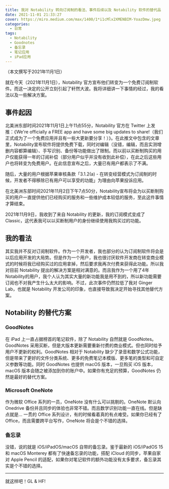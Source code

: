 ```yaml
---
title: 我对 Notability 转向订阅制的看法、事件后续以及 Notability 软件的替代品
date: 2021-11-01 21:33:27
cover: https://miro.medium.com/max/1400/1*i1cMlx2XMENBIM-YoazDmw.jpeg
categories:
  - 日常
tags:
  - Notability
  - Goodnotes
  - 备忘录
  - 笔记应用
  - iPad应用
---
```


（本文撰写于2021年11月1日）

就在今天（2021年11月1日），Notability 官方宣布他们转变为一个免费订阅制软件。而这一决定的公开立刻引起了轩然大波。我将详细讲一下事情的经过，我的看法以及一些解决方案。

## 事件起因

北美洲东部时间2021年11月1日上午11点55分，Notability 官方在 Twitter 上发推：《We're officially a FREE app and have some big updates to share!（我们正式成为了一个免费应用并且有一些大更新要分享！）》。在此推文中包含的文章里，Notability宣布软件将提供免费下载，同时对编辑（没错，编辑，而且实测增删内容都算编辑）、手写识别、备份等功能做出了限制。而以前以买断制购买的用户仅能获得一年的订阅补偿（部分用户似乎并没有收到此补偿），在此之后这些用户也将转变为免费用户。在此信息宣布之后，大量已有用户都表示了不满。

随后，大量的用户根据苹果审核条款「3.1.2(a) - 在转变经营模式为订阅制的时候，开发者不得移除已有用户可以享受的功能」为理由向苹果投诉应用。

在北美洲东部时间2021年11月2日下午7点50分，Notability宣布将会为以买断制购买的用户一直提供他们已经购买的服务和一些维护成本较低的服务，至此这件事情才算结束。

2021年11月9日，我收到了来自 Notability 的更新，我的订阅模式变成了 Classic，这代表我可以以买断制用户的身份继续使用我购买过的功能。

## 我的看法

其实我并不反对订阅制软件。作为一个开发者，我也部分的认为订阅制软件将会是以后应用开发的大局势。但是作为一个用户，我也很讨厌软件开发商在转变商业模式的时候将我已经购买过的应用拿掉，然后要求我再次付费来获得此功能。所以我对目前 Notability 提出的解决方案是相对满意的。而且我作为一个用了4年Notability的用户，我个人认为其实大量的新功能我是用不到的，所以新功能需要订阅也不对我产生什么太大的影响。不过，此次事件仍然拉低了我对 Ginger Lab，也就是 Notability 开发公司的印象，也直接导致我决定开始寻找其他替代方案。

## Notability 的替代方案

### GoodNotes

在 iPad 上一直占据榜首的笔记软件，除了 Notability 自然就是 GoodNotes。GoodNotes 采用买断，但是大版本更新需要重新付费的商业模式。但也同时给予用户不更新的权利。GoodNotes 相对于 Notability 缺少了录音和数学公式功能，但是带来了更好的文件分类系统、更多的免费笔记本模版、更多笔的类型和可自定义参数等功能。同时 GoodNotes 也提供 macOS 版本，一旦购买 iOS 版本，macOS 版本会随之被添加到你的账户中。如果你有充足的预算，GoodNotes 仍然是最好的替代方案。

### Microsoft OneNote

作为微软 Office 系列的一员，OneNote 没有什么可以挑剔的。OneNote 默认向 Onedrive 备份并且同步的体验也非常不错。而且数学识别功能一直在线。但是缺点就是... 一贯的 Office 系列设计，有的时候看着真的有点难受。如果你已经有了 Office，而且需要跨平台写作，OneNote 将会是个不错的选择。

### 备忘录

没错，说的就是 iOS/iPadOS/macOS 自带的备忘录。鉴于最新的 iOS/iPadOS 15 和 macOS Monterey 都有了快速备忘录的功能，搭配 iCloud 的同步，苹果自家对 Apple Pencil 的适配，如果你对笔记软件的额外功能没有太多要求，备忘录其实是个不错的选择。

----------------------------------------------------------------

就这样吧！GL & HF!
